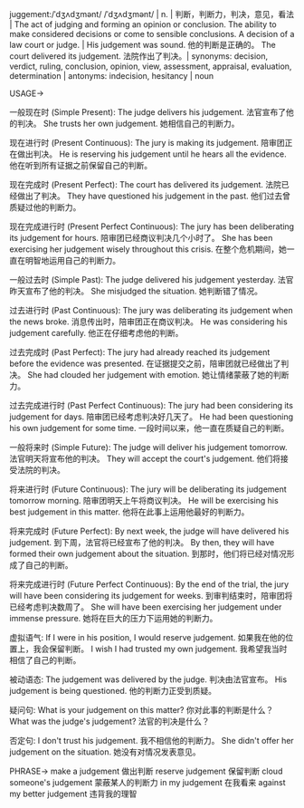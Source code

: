 juggement:/ˈdʒʌdʒmənt/ /ˈdʒʌdʒmənt/ | n. | 判断，判断力，判决，意见，看法 | The act of judging and forming an opinion or conclusion.  The ability to make considered decisions or come to sensible conclusions. A decision of a law court or judge.  |  His judgement was sound. 他的判断是正确的。 The court delivered its judgement. 法院作出了判决。| synonyms:  decision, verdict, ruling, conclusion, opinion, view, assessment, appraisal, evaluation, determination | antonyms: indecision, hesitancy | noun


USAGE->

一般现在时 (Simple Present):
The judge delivers his judgement. 法官宣布了他的判决。
She trusts her own judgement. 她相信自己的判断力。

现在进行时 (Present Continuous):
The jury is making its judgement. 陪审团正在做出判决。
He is reserving his judgement until he hears all the evidence. 他在听到所有证据之前保留自己的判断。


现在完成时 (Present Perfect):
The court has delivered its judgement. 法院已经做出了判决。
They have questioned his judgement in the past. 他们过去曾质疑过他的判断力。


现在完成进行时 (Present Perfect Continuous):
The jury has been deliberating its judgement for hours. 陪审团已经商议判决几个小时了。
She has been exercising her judgement wisely throughout this crisis.  在整个危机期间，她一直在明智地运用自己的判断力。


一般过去时 (Simple Past):
The judge delivered his judgement yesterday. 法官昨天宣布了他的判决。
She misjudged the situation. 她判断错了情况。


过去进行时 (Past Continuous):
The jury was deliberating its judgement when the news broke.  消息传出时，陪审团正在商议判决。
He was considering his judgement carefully. 他正在仔细考虑他的判断。


过去完成时 (Past Perfect):
The jury had already reached its judgement before the evidence was presented. 在证据提交之前，陪审团就已经做出了判决。
She had clouded her judgement with emotion. 她让情绪蒙蔽了她的判断力。


过去完成进行时 (Past Perfect Continuous):
The jury had been considering its judgement for days. 陪审团已经考虑判决好几天了。
He had been questioning his own judgement for some time.  一段时间以来，他一直在质疑自己的判断。


一般将来时 (Simple Future):
The judge will deliver his judgement tomorrow. 法官明天将宣布他的判决。
They will accept the court's judgement. 他们将接受法院的判决。


将来进行时 (Future Continuous):
The jury will be deliberating its judgement tomorrow morning. 陪审团明天上午将商议判决。
He will be exercising his best judgement in this matter. 他将在此事上运用他最好的判断力。


将来完成时 (Future Perfect):
By next week, the judge will have delivered his judgement. 到下周，法官将已经宣布了他的判决。
By then, they will have formed their own judgement about the situation. 到那时，他们将已经对情况形成了自己的判断。


将来完成进行时 (Future Perfect Continuous):
By the end of the trial, the jury will have been considering its judgement for weeks. 到审判结束时，陪审团将已经考虑判决数周了。
She will have been exercising her judgement under immense pressure. 她将在巨大的压力下运用她的判断力。


虚拟语气:
If I were in his position, I would reserve judgement. 如果我在他的位置上，我会保留判断。
I wish I had trusted my own judgement. 我希望我当时相信了自己的判断。

被动语态:
The judgement was delivered by the judge. 判决由法官宣布。
His judgement is being questioned. 他的判断力正受到质疑。


疑问句:
What is your judgement on this matter? 你对此事的判断是什么？
What was the judge's judgement? 法官的判决是什么？


否定句:
I don't trust his judgement. 我不相信他的判断力。
She didn't offer her judgement on the situation. 她没有对情况发表意见。




PHRASE->
make a judgement 做出判断
reserve judgement 保留判断
cloud someone's judgement  蒙蔽某人的判断力
in my judgement 在我看来
against my better judgement  违背我的理智



